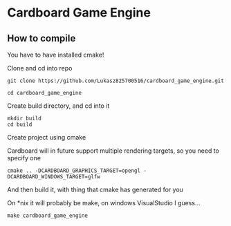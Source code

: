# Cardboard Game Engine

## How to compile

You have to have installed cmake!

Clone and cd into repo
```
git clone https://github.com/Lukasz825700516/cardboard_game_engine.git

cd cardboard_game_engine
```

Create build directory, and cd into it
```
mkdir build
cd build
```

Create project using cmake

Cardboard will in future support multiple rendering targets, so you need to specify one
```
cmake .. -DCARDBOARD_GRAPHICS_TARGET=opengl -DCARDBOARD_WINDOWS_TARGET=glfw
```

And then build it, with thing that cmake has generated for you

On *nix it will probably be make, on windows VisualStudio I guess...
```
make cardboard_game_engine
```
